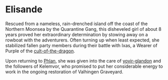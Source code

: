 # Elisande

Rescued from a nameless, rain-drenched island off the coast of the Northern Moonsea by the Quarantine Gang, this disheveled girl of about 8 years proved her extraordinary determination by stowing away on a rowboat with the adventurers. Often turning up when least expected, she stabilized fallen party members during their battle with Ixas, a Wearer of Purple of the [cult-of-the-dragon](../articles/factions/cult-of-the-dragon.md).

Upon returning to [Phlan](../locations/phlan.md), she was given into the care of [yovir-glandon](yovir-glandon.md) and the followers of Kelemvor, who promised to put her considerable energy to work in the ongoing restoration of Valhingen Graveyard.
